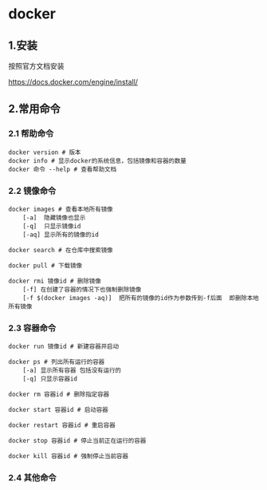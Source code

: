 # docker

## 1.安装
按照官方文档安装

https://docs.docker.com/engine/install/

## 2.常用命令
### 2.1 帮助命令
```
docker version # 版本
docker info # 显示docker的系统信息，包括镜像和容器的数量
docker 命令 --help # 查看帮助文档
```
### 2.2 镜像命令
```
docker images # 查看本地所有镜像
    [-a]  隐藏镜像也显示
    [-q]  只显示镜像id
    [-aq] 显示所有的镜像的id

docker search # 在仓库中搜索镜像

docker pull # 下载镜像

docker rmi 镜像id # 删除镜像
    [-f] 在创建了容器的情况下也强制删除镜像
    [-f $(docker images -aq)]  把所有的镜像的id作为参数传到-f后面  即删除本地所有镜像
```
### 2.3 容器命令
```
docker run 镜像id # 新建容器并启动

docker ps # 列出所有运行的容器 
    [-a] 显示所有容器 包括没有运行的
    [-q] 只显示容器id

docker rm 容器id # 删除指定容器

docker start 容器id # 启动容器

docker restart 容器id # 重启容器

docker stop 容器id # 停止当前正在运行的容器

docker kill 容器id # 强制停止当前容器

```
### 2.4 其他命令
